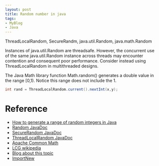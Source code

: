 ```yaml
---
layout: post
title: Random number in java
tags:
- MyBlog
- Java
---
```

ThreadLocalRandom, SecureRandm, java.util.Random, java.math.Random

Instances of java.util.Random are threadsafe. However, the concurrent use of the same java.util.Random instance across threads may encounter contention and consequent poor performance. Consider instead using ThreadLocalRandom in multithreaded designs. 

The Java Math library function Math.random() generates a double value in the range [0,1). Notice this range does not include the 1.

```java
int rand = ThreadLocalRandom.current().nextInt(x,y);
```

# Reference
- [How to generate a range of random integers in Java](http://www.javaguru.co/2014/12/how-to-generate-range-of-random.html)
- [Random JavaDoc](http://docs.oracle.com/javase/8/docs/api/java/util/Random.html)
- [SecureRandom JavaDoc](http://docs.oracle.com/javase/8/docs/api/java/security/SecureRandom.html)
- [ThreadLocalRandom JavaDoc](http://docs.oracle.com/javase/8/docs/api/java/util/concurrent/ThreadLocalRandom.html)
- [Apache Common Math](http://commons.apache.org/proper/commons-math/)
- [LCG wikipedia](https://en.wikipedia.org/wiki/Linear_congruential_generator)
- [Blog about this topic](http://www.programering.com/a/MDN1ETMwATM.html)
- [ImportNew](http://www.importnew.com/12460.html)
